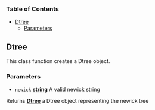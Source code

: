 <!-- Generated by documentation.js. Update this documentation by updating the source code. -->

### Table of Contents

-   [Dtree][1]
    -   [Parameters][2]

## Dtree

This class function creates a Dtree object.

### Parameters

-   `newick` **[string][3]** A valid newick string

Returns **[Dtree][4]** a Dtree object representing the newick tree

[1]: #dtree

[2]: #parameters

[3]: https://developer.mozilla.org/docs/Web/JavaScript/Reference/Global_Objects/String

[4]: #dtree
